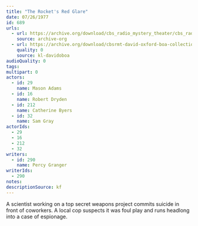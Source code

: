 ```yaml
---
title: "The Rocket's Red Glare"
date: 07/26/1977
id: 689
urls: 
  - url: https://archive.org/download/cbs_radio_mystery_theater/cbs_radio_mystery_theater-0651-0700.zip/cbs_radio_mystery_theater-0651-0700%2Fcbsrmt_0689_the_rockets_red_glare.mp3
    source: archive-org
  - url: https://archive.org/download/cbsrmt-david-oxford-boa-collection/CBSRMT-770726-0689-The-Rockets-Red-Glare-(128-48)_WBBM-JE-{BoA}.mp3
    quality: 0
    source: kl-davidoboa
audioQuality: 0
tags: 
multipart: 0
actors:  
  - id: 29
    name: Mason Adams  
  - id: 16
    name: Robert Dryden  
  - id: 212
    name: Catherine Byers  
  - id: 32
    name: Sam Gray
actorIds:  
  - 29  
  - 16  
  - 212  
  - 32
writers:  
  - id: 290
    name: Percy Granger
writerIds:  
  - 290
notes: 
descriptionSource: kf
---
```

A scientist working on a top secret weapons project commits suicide in front of coworkers. A local cop suspects it was foul play and runs headlong into a case of espionage.